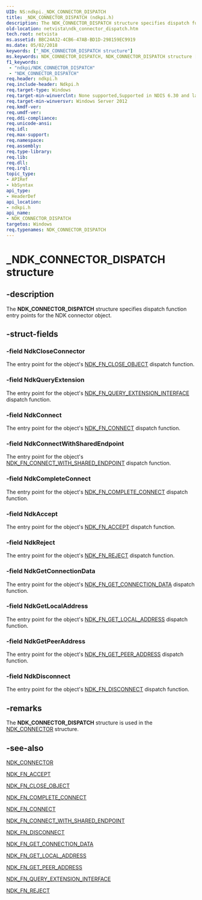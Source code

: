 ```yaml
---
UID: NS:ndkpi._NDK_CONNECTOR_DISPATCH
title: _NDK_CONNECTOR_DISPATCH (ndkpi.h)
description: The NDK_CONNECTOR_DISPATCH structure specifies dispatch function entry points for the NDK connector object.
old-location: netvista\ndk_connector_dispatch.htm
tech.root: netvista
ms.assetid: BBC24A32-4CB6-47AB-BD1D-298159EC9919
ms.date: 05/02/2018
keywords: ["_NDK_CONNECTOR_DISPATCH structure"]
ms.keywords: NDK_CONNECTOR_DISPATCH, NDK_CONNECTOR_DISPATCH structure [Network Drivers Starting with Windows Vista], PNDK_CONNECTOR_DISPATCH, PNDK_CONNECTOR_DISPATCH structure pointer [Network Drivers Starting with Windows Vista], _NDK_CONNECTOR_DISPATCH, ndkpi/NDK_CONNECTOR_DISPATCH, ndkpi/PNDK_CONNECTOR_DISPATCH, netvista.ndk_connector_dispatch
f1_keywords:
 - "ndkpi/NDK_CONNECTOR_DISPATCH"
 - "NDK_CONNECTOR_DISPATCH"
req.header: ndkpi.h
req.include-header: Ndkpi.h
req.target-type: Windows
req.target-min-winverclnt: None supported,Supported in NDIS 6.30 and later.
req.target-min-winversvr: Windows Server 2012
req.kmdf-ver: 
req.umdf-ver: 
req.ddi-compliance: 
req.unicode-ansi: 
req.idl: 
req.max-support: 
req.namespace: 
req.assembly: 
req.type-library: 
req.lib: 
req.dll: 
req.irql: 
topic_type:
- APIRef
- kbSyntax
api_type:
- HeaderDef
api_location:
- ndkpi.h
api_name:
- NDK_CONNECTOR_DISPATCH
targetos: Windows
req.typenames: NDK_CONNECTOR_DISPATCH
---
```


# _NDK_CONNECTOR_DISPATCH structure


## -description


The <b>NDK_CONNECTOR_DISPATCH</b> structure specifies dispatch function entry points for the NDK connector object.


## -struct-fields




### -field NdkCloseConnector

The entry point for the object's <a href="https://docs.microsoft.com/windows-hardware/drivers/ddi/ndkpi/nc-ndkpi-ndk_fn_close_object">NDK_FN_CLOSE_OBJECT</a> dispatch function.


### -field NdkQueryExtension

The entry point for the object's <a href="https://docs.microsoft.com/windows-hardware/drivers/ddi/ndkpi/nc-ndkpi-ndk_fn_query_extension_interface">NDK_FN_QUERY_EXTENSION_INTERFACE</a> dispatch function.


### -field NdkConnect

The entry point for the object's <a href="https://docs.microsoft.com/windows-hardware/drivers/ddi/ndkpi/nc-ndkpi-ndk_fn_connect">NDK_FN_CONNECT</a> dispatch function.


### -field NdkConnectWithSharedEndpoint

The entry point for the object's <a href="https://docs.microsoft.com/windows-hardware/drivers/ddi/ndkpi/nc-ndkpi-ndk_fn_connect_with_shared_endpoint">NDK_FN_CONNECT_WITH_SHARED_ENDPOINT</a> dispatch function.


### -field NdkCompleteConnect

The entry point for the object's <a href="https://docs.microsoft.com/windows-hardware/drivers/ddi/ndkpi/nc-ndkpi-ndk_fn_complete_connect">NDK_FN_COMPLETE_CONNECT</a> dispatch function.


### -field NdkAccept

The entry point for the object's <a href="https://docs.microsoft.com/windows-hardware/drivers/ddi/ndkpi/nc-ndkpi-ndk_fn_accept">NDK_FN_ACCEPT</a> dispatch function.


### -field NdkReject

The entry point for the object's <a href="https://docs.microsoft.com/windows-hardware/drivers/ddi/ndkpi/nc-ndkpi-ndk_fn_reject">NDK_FN_REJECT</a> dispatch function.


### -field NdkGetConnectionData

The entry point for the object's <a href="https://docs.microsoft.com/windows-hardware/drivers/ddi/ndkpi/nc-ndkpi-ndk_fn_get_connection_data">NDK_FN_GET_CONNECTION_DATA</a> dispatch function.


### -field NdkGetLocalAddress

The entry point for the object's <a href="https://docs.microsoft.com/windows-hardware/drivers/ddi/ndkpi/nc-ndkpi-ndk_fn_get_local_address">NDK_FN_GET_LOCAL_ADDRESS</a> dispatch function.


### -field NdkGetPeerAddress

The entry point for the object's <a href="https://docs.microsoft.com/windows-hardware/drivers/ddi/ndkpi/nc-ndkpi-ndk_fn_get_peer_address">NDK_FN_GET_PEER_ADDRESS</a> dispatch function.


### -field NdkDisconnect

The entry point for the object's <a href="https://docs.microsoft.com/windows-hardware/drivers/ddi/ndkpi/nc-ndkpi-ndk_fn_disconnect">NDK_FN_DISCONNECT</a> dispatch function.


## -remarks



The <b>NDK_CONNECTOR_DISPATCH</b> structure is used in the <a href="https://docs.microsoft.com/windows-hardware/drivers/ddi/ndkpi/ns-ndkpi-_ndk_connector">NDK_CONNECTOR</a> structure.




## -see-also




<a href="https://docs.microsoft.com/windows-hardware/drivers/ddi/ndkpi/ns-ndkpi-_ndk_connector">NDK_CONNECTOR</a>



<a href="https://docs.microsoft.com/windows-hardware/drivers/ddi/ndkpi/nc-ndkpi-ndk_fn_accept">NDK_FN_ACCEPT</a>



<a href="https://docs.microsoft.com/windows-hardware/drivers/ddi/ndkpi/nc-ndkpi-ndk_fn_close_object">NDK_FN_CLOSE_OBJECT</a>



<a href="https://docs.microsoft.com/windows-hardware/drivers/ddi/ndkpi/nc-ndkpi-ndk_fn_complete_connect">NDK_FN_COMPLETE_CONNECT</a>



<a href="https://docs.microsoft.com/windows-hardware/drivers/ddi/ndkpi/nc-ndkpi-ndk_fn_connect">NDK_FN_CONNECT</a>



<a href="https://docs.microsoft.com/windows-hardware/drivers/ddi/ndkpi/nc-ndkpi-ndk_fn_connect_with_shared_endpoint">NDK_FN_CONNECT_WITH_SHARED_ENDPOINT</a>



<a href="https://docs.microsoft.com/windows-hardware/drivers/ddi/ndkpi/nc-ndkpi-ndk_fn_disconnect">NDK_FN_DISCONNECT</a>



<a href="https://docs.microsoft.com/windows-hardware/drivers/ddi/ndkpi/nc-ndkpi-ndk_fn_get_connection_data">NDK_FN_GET_CONNECTION_DATA</a>



<a href="https://docs.microsoft.com/windows-hardware/drivers/ddi/ndkpi/nc-ndkpi-ndk_fn_get_local_address">NDK_FN_GET_LOCAL_ADDRESS</a>



<a href="https://docs.microsoft.com/windows-hardware/drivers/ddi/ndkpi/nc-ndkpi-ndk_fn_get_peer_address">NDK_FN_GET_PEER_ADDRESS</a>



<a href="https://docs.microsoft.com/windows-hardware/drivers/ddi/ndkpi/nc-ndkpi-ndk_fn_query_extension_interface">NDK_FN_QUERY_EXTENSION_INTERFACE</a>



<a href="https://docs.microsoft.com/windows-hardware/drivers/ddi/ndkpi/nc-ndkpi-ndk_fn_reject">NDK_FN_REJECT</a>
 

 

